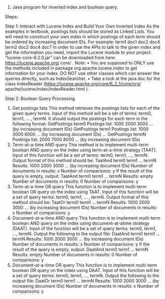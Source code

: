 1. Java program for inverted index and boolean query.

Steps:

Step 1: Interact with Lucene Index and Build Your Own Inverted Index
As the examples in textbook, postings lists should be stored as Linked Lists.
You will need to construct your own index in which postings of each term should be ordered by
increasing document IDs. For example:
term1 doc1 doc2 doc4
term2 doc2 doc4 doc7
In order to use the APIs to talk to the given index and get the information you need, import the Lucene
module to your project. “lucene-core-6.2.0.jar” can be downloaded from here: https://lucene.apache.org/
core/ .
Note:
• You are supposed to ONLY use the methods included in package org.apache.lucene.index to get
information for your index. DO NOT use other classes which can answer the queries directly, such as
IndexSearcher.
• Take a look at the java doc for the class IndexReader (https://lucene.apache.org/core/6_2_1/core/org/
apache/lucene/index/IndexReader.html ).

Step 2: Boolean Query Processing
1. Get postings lists
This method retrieves the postings lists for each of the given query terms. Input of this method
will be a set of terms: term0, term1, … , termN. It should output the postings for each term in the
following format:
GetPostings
term0
Postings list: 1000 2000 3000 … (by increasing document IDs)
GetPostings
term1
Postings list: 1000 3000 6000 … (by increasing document IDs)
…
GetPostings
termN
Postings list: 2000 7000 8000 … (by increasing document IDs)
2. Term-at-a-time AND query
This method is to implement multi-term boolean AND query on the index using term-at-a-time
strategy (TAAT). Input of this function will be a set of terms: term0, term1, …, termN. Output
format of this method should be:
TaatAnd
term0 term1 … termN
Results: 1000 2000 3000 … (by increasing document IDs)
Number of documents in results: x
Number of comparisons: y
If the result of the query is empty, output:
TaatAnd
term0 term1 … termN
Results: empty
Number of documents in results: 0
Number of comparisons: y
3. Term-at-a-time OR query
This function is to implement multi-term boolean OR query on the index using TAAT. Input of
this function will be a set of query terms: term0, term1, … , termN. Output format of this method
should be:
TaatOr
term0 term1 … termN
Results: 1000 2000 3000 … (by increasing document IDs)
Number of documents in results: x
Number of comparisons: y
4. Document-at-a-time AND query
This function is to implement multi-term boolean AND query on the index using document-at-atime
strategy (DAAT). Input of the function will be a set of query terms: term0, term1, …, termN.
Output the following to the output file:
DaatAnd
term0 term1 … termN
Results: 1000 2000 3000 … (by increasing document IDs)
Number of documents in results: x
Number of comparisons: y
If the result of the query is empty, output:
DaatAnd
term0 term1 … termN
Results: empty
Number of documents in results: 0
Number of comparisons: y
5. Document-at-a-time OR query
This function is to implement multi-term boolean OR query on the index using DAAT. Input of
this function will be a set of query terms: term0, term1, …, termN. Output the following to the
output file:
DaatOr
term0 term1 … termN
Results: 1000 2000 3000 … (by increasing document IDs)
Number of documents in results: x
Number of comparisons: y
